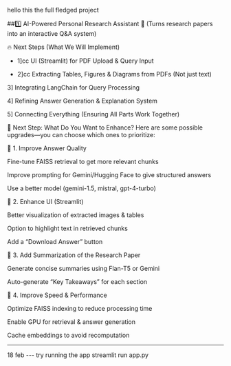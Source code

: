 hello this the full fledged project 

##1️⃣ AI-Powered Personal Research Assistant 🧠 (Turns research papers into an interactive Q&A system)

🔥 Next Steps (What We Will Implement)

- 1]cc UI (Streamlit) for PDF Upload & Query Input    

- 2]cc Extracting Tables, Figures & Diagrams from PDFs (Not just text)

3] Integrating LangChain for Query Processing

4] Refining Answer Generation & Explanation System

5] Connecting Everything (Ensuring All Parts Work Together)

📌 Next Step: What Do You Want to Enhance?
Here are some possible upgrades—you can choose which ones to prioritize:

🔹 1. Improve Answer Quality

Fine-tune FAISS retrieval to get more relevant chunks

Improve prompting for Gemini/Hugging Face to give structured answers

Use a better model (gemini-1.5, mistral, gpt-4-turbo)


🔹 2. Enhance UI (Streamlit)

Better visualization of extracted images & tables

Option to highlight text in retrieved chunks

Add a “Download Answer” button


🔹 3. Add Summarization of the Research Paper

Generate concise summaries using Flan-T5 or Gemini

Auto-generate “Key Takeaways” for each section


🔹 4. Improve Speed & Performance

Optimize FAISS indexing to reduce processing time

Enable GPU for retrieval & answer generation

Cache embeddings to avoid recomputation



-------------------------------------------------------------------

18 feb --- try running the app
streamlit run app.py 
